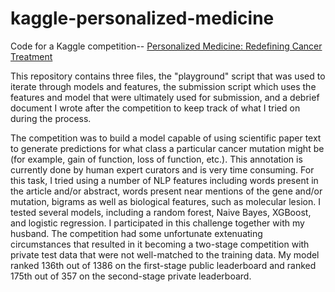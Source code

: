 # kaggle-personalized-medicine
Code for a Kaggle competition-- [Personalized Medicine: Redefining Cancer Treatment](https://www.kaggle.com/c/msk-redefining-cancer-treatment)

This repository contains three files, the "playground" script that was used to iterate through models and features,  the submission script which uses the features and model that were ultimately used for submission, and a debrief document I wrote after the competition to keep track of what I tried on during the process. 

The competition was to build a model capable of using scientific paper text to generate predictions for what class a particular cancer mutation might be (for example, gain of function, loss of function, etc.). This annotation is currently done by human expert curators and is very time consuming. For this task, I tried using a number of NLP features including words present in the article and/or abstract, words present near mentions of the gene and/or mutation, bigrams as well as biological features, such as molecular lesion. I tested several models, including a random forest, Naive Bayes, XGBoost, and logistic regression. I participated in this challenge together with my husband. The competition had some unfortunate extenuating circumstances that resulted in it becoming a two-stage competition with private test data that were not well-matched to the training data. My model ranked 136th out of 1386 on the first-stage public leaderboard and ranked 175th out of 357 on the second-stage private leaderboard.
